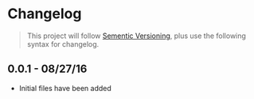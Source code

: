 # Changelog

> This project will follow [Sementic Versioning](http://semver.org/), plus use the following syntax for changelog.

## 0.0.1 - 08/27/16
- Initial files have been added